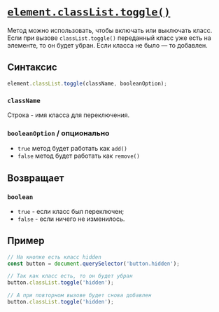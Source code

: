 # [`element.classList.toggle()`](../index.md)

Метод можно использовать, чтобы включать или выключать класс. Если при вызове `classList.toggle()` переданный класс уже есть на элементе, то он будет убран. Если класса не было — то добавлен.

## Синтаксис

```js
element.classList.toggle(className, booleanOption);
```

### `className`

Строка - имя класса для переключения.

### `booleanOption` / опционально

- `true` метод будет работать как `add()`
- `false` метод будет работать как `remove()`

## Возвращает

### `boolean`

- `true` - если класс был переключен;
- `false` - если ничего не изменилось.

## Пример

```js
// На кнопке есть класс hidden
const button = document.querySelector('button.hidden');

// Так как класс есть, то он будет убран
button.classList.toggle('hidden');

// А при повторном вызове будет снова добавлен
button.classList.toggle('hidden');
```
